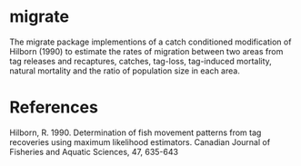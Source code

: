# migrate

The migrate package implementions of a catch conditioned modification of Hilborn
(1990) to estimate the rates of migration between two areas from tag releases 
and recaptures, catches, tag-loss, tag-induced mortality, natural mortality and 
the ratio of population size in each area.

# References

Hilborn, R. 1990. Determination of fish movement patterns from tag recoveries 
using maximum likelihood estimators. Canadian Journal of Fisheries and Aquatic 
Sciences, 47, 635-643
